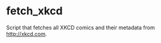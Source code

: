 fetch_xkcd
===========
Script that fetches all XKCD comics and their metadata from http://xkcd.com.
